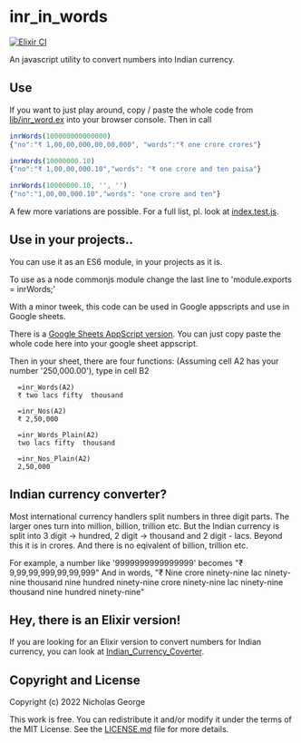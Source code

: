 # inr_in_words
[![Elixir CI](https://github.com/nicholas-george/Indian-Currency-Converter/actions/workflows/elixir.yml/badge.svg)](https://github.com/nicholas-george/Indian-Currency-Converter/actions/workflows/elixir.yml)

An javascript utility to convert numbers into Indian currency.

## Use

If you want to just play around, copy / paste the whole code from [lib/inr_word.ex](https://github.com/nicholas-george/Indian-Currency-Converter/blob/master/lib/inr_word.ex) into your browser console. Then in call
```javascript
inrWords(100000000000000)
{"no":"₹ 1,00,00,000,00,00,000", "words":"₹ one crore crores"}

inrWords(10000000.10)
{"no":"₹ 1,00,00,000.10","words": "₹ one crore and ten paisa"}

inrWords(10000000.10, '', '')
{"no":"1,00,00,000.10","words": "one crore and ten"}

```
A few more variations are possible. For a full list, pl. look at [index.test.js](https://github.com/nicholas-george/inr_in_words/blob/master/index.test.js).

## Use in your projects..

You can  use it as an ES6 module, in your projects as it is.

To use as a node commonjs module change the last line to 'module.exports = inrWords;'

With a minor tweek, this code can be used in Google appscripts and use in Google sheets.

There is a [Google Sheets AppScript version](https://github.com/nicholas-george/inr_in_words/blob/master/googleAppScript.js). You can just copy paste the whole code here into your google sheet appscript.

Then in your sheet, there are four functions: 
  (Assuming cell A2 has your number '250,000.00'), type in cell B2

  ```Appscript
    =inr_Words(A2) 
    ₹ two lacs fifty  thousand

    =inr_Nos(A2)
    ₹ 2,50,000

    =inr_Words_Plain(A2)
    two lacs fifty  thousand
    
    =inr_Nos_Plain(A2)
    2,50,000
  ```


## Indian currency converter?

Most international currency handlers split numbers in three digit parts. The larger ones turn into million, billion, trillion etc. But the Indian currency is split into 3 digit -> hundred, 2 digit -> thousand and 2 digit - lacs. Beyond this it is in crores. And there is no eqivalent of billion, trillion etc. 

  For example, 
  a number like '9999999999999999' becomes "₹ 9,99,99,999,99,99,999"
  And in words, "₹ Nine crore ninety-nine lac ninety-nine thousand nine hundred ninety-nine crore ninety-nine lac ninety-nine thousand nine hundred ninety-nine"

## Hey, there is an Elixir version!

If you are looking for an Elixir version to convert numbers for Indian currency, you can look at [Indian_Currency_Coverter](https://github.com/nicholas-george/Indian-Currency-Converter).

## Copyright and License

Copyright (c) 2022 Nicholas George

This work is free. You can redistribute it and/or modify it under the terms of the MIT License. See the [LICENSE.md](https://github.com/nicholas-george/Indian-Currency-Converter/blob/master/LICENSE) file for more details.